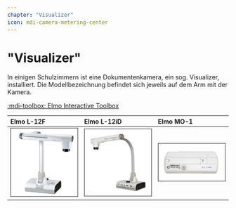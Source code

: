 ```yaml
---
chapter: "Visualizer"
icon: mdi-camera-metering-center
---
```


# "Visualizer"



In einigen Schulzimmern ist eine Dokumentenkamera, ein sog. Visualizer, installiert. Die Modellbezeichnung befindet sich jeweils auf dem Arm mit der Kamera.

[:mdi-toolbox: Elmo Interactive Toolbox](/infra/geraete/visualizer/elmointeractive)


| Elmo L-12F                                                             | Elmo L-12iD                                                             | Elmo MO-1                                                             |
| :--------------------------------------------------------------------- | :---------------------------------------------------------------------- | :-------------------------------------------------------------------- |
| [![](./images/visualizer-02.png)](/infra/geraete/visualizer/elmol12f/) | [![](./images/visualizer-01.png)](/infra/geraete/visualizer/elmol12id/) | [![](./images/visualizer-03.png)](/infra/geraete/visualizer/elmomo1/) |